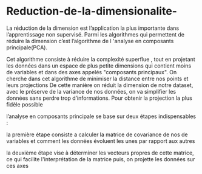 # Reduction-de-la-dimensionalite-
La réduction de la dimension est l’application la plus importante dans l’apprentissage non supervisé. Parmi les algorithmes qui permettent de réduire la dimension c’est l’algorithme de l 'analyse en composants principale(PCA).


Cet algorithme consiste à réduire  la complexité superflue , tout en projetant les données dans un espace de plus petite dimensions qui contient moins de variables et dans des axes appelés "composants principaux". On cherche dans cet algorithme de minimiser la distance entre nos points et leurs projections De cette manière on réduit la dimension de notre dataset, avec le préserve de  la variance de nos données, on va simplifier les données sans perdre trop d’informations. Pour obtenir la projection la plus fidèle possible




l’analyse en composants principale se base sur deux étapes indispensables :



la première étape consiste a calculer la matrice de covariance de nos de variables et comment les données évoluent les unes par rapport aux autres



la deuxième étape  vise à déterminer les vecteurs propres de cette matrice, ce qui facilite l'interprétation de la matrice puis, on projette les données sur ces axes 













